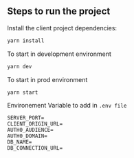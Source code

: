 ## Steps to run the project

Install the client project dependencies:

```bash
yarn install
```

To start in development environment

```bash
yarn dev
```

To start in prod environment

```bash
yarn start
```

Environement Variable to add in `.env file`

```
SERVER_PORT=
CLIENT_ORIGIN_URL=
AUTH0_AUDIENCE=
AUTH0_DOMAIN=
DB_NAME=
DB_CONNECTION_URL=
```
